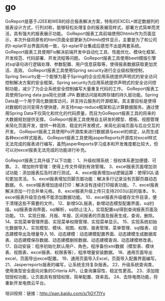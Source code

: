 # go
   GoReport是基于J2EE和WEB的综合报表解决方案，特有的EXCEL+绑定数据列的报表设计方式，行列对称，能够轻松处理复杂的报表展现样式，部署方式简单而灵活，具有强大的报表展示功能。
   GoReport报表工具前端使用Dhtmlx作为页面显示，本次升级将原有的html页面全部更新为Dhtmlx控件显示，主要是为了和公司的t-eplat平台界面风格一致，与t-eplat平台集成后感觉不出是两套系统。
   GoReport报表工具使用Fis解决前端开发中自动化工具、性能优化、模块化框架、开发规范、代码部署、开发流程等问题。
   GoReport报表工具使用beetl模版引擎对sql语句进行逻辑处理、参数配置、用户信息获取等，使得报表数据获取更加灵活、高效。
   GoReport报表工具使用Spring security进行企业级权限控制，Spring Security是一个能够为基于Spring的企业应用系统提供声明式的安全访问控制解决方案的安全框架。Spring security为应用系统提供声明式的安全访问控制功能，减少了为企业系统安全控制编写大量重复代码的工作。
   GoReport报表工具使用Spring data jpa简化创建 JPA 数据访问层和跨存储的持久层功能。Spring Data是一个用于简化数据库访问，并支持云服务的开源框架。其主要目标是使得对数据的访问变得方便快捷，并支持map-reduce框架和云计算数据服务。通过使用Spring Data不仅简化和优化的代码质量，而且为GoReport报表工具的将来的大数据规划提供支撑。
   GoReport报表工具使用自主研发的模型、模板、视图管理来简化页面开发，提供一种高效、稳定的开发模式，来简化前端页面与后台交互的开发。
   GoReport报表工具使用Poi开源库来进行数据源与excel的绑定，从而生成各种excel样式报表。
   GoReport报表工具使用jasperReports开源库对excel样式无法完成的报表进行编写，虽然jasperReports学习成本和开发难度都比较大，但可以对excel报表无法完成的功能进行补充。


GoReport报表工具升级了以下功能：
1、升级权限系统：授权体系更加便捷、可靠。
2、增加附件管理：使得上传文件得到有效管理。
3、excel报表页面增加测试功能：添加报表后及时进行测试。
4、excel报表增加sql逻辑运算：使得SQL语句更加灵活。
5、excel报表增加页脚页眉功能：解决多行记录没有页脚页眉动态数据。
6、excel报表增加连续打印：解决没有连续打印报表功能。
7、excel报表解决添加一行合并单元格。
8、excel报表升级上传只支持2003以前的版本。
9、excel报表升级空白格不能添加数据功能。
10、excel报表升级缓存文件目录，便于清理这些不需要的文件。
12、新增SQL报表，新增动态模型配置界面，sql扫描，sql报表查询界面，sql解析，sql防止注入，实现配置sql得到查询报表页面及功能。
13、实现日报、月报、年报、区间报表的页面及报表生成，查询，删除。
14、实现菜单管理界面、实现菜单权限管理、实现菜单显示。
15、实现系统初始化数据导入、实现模型、模块、视图、权限、报表管理、菜单管理、sql报表、动态建模导出及增量导入
16、动态建模：动态建模配置界面、动态建模生成数据库表、动态建模保存数据、动态建模删除数据、动态建模查询、动态建模修改表。
17、自动安装：程序初始化默认用户、角色，程序备份xml数据（模型表、模块表、视图表、excel报表、权限表等），程序增量安装数据。
18、通用页面导出excel，页面导出excel配置。
19、通用页面导入Excel，页面导入配置界面编写。 
21、Jasperreports报表的编写，让系统支持复杂报表。
22、升级系统查询类，使用类型安全面向对象的Criteria API，让查询兼容性、稳定性更高。
23、添加按钮授权功能，让页面具有按钮权限，简单配置、效率高。
24、去除电商功能，将重新开发电商云平台。

培训视频：链接：http://pan.baidu.com/s/1jGY7IYy
